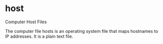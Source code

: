 # host
Computer Host Files

The computer file hosts is an operating system file that maps hostnames to IP addresses. It is a plain text file.

